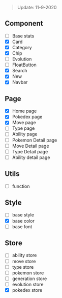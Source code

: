 > Update: 11-9-2020

## Component

- [ ] Base stats
- [x] Card
- [x] Category
- [x] Chip
- [ ] Evolution
- [ ] FloatButton
- [x] Search
- [x] New
- [x] Navbar

## Page

- [x] Home page
- [x] Pokedex page
- [x] Move page
- [ ] Type page
- [ ] Ability page
- [ ] Pokemon Detail page
- [ ] Move Detail page
- [ ] Type Detail page
- [ ] Ability detail page

## Utils

- [ ] function

## Style

- [ ] base style
- [x] base color
- [ ] base font

## Store

- [ ] ability store
- [ ] move store
- [ ] type store
- [ ] pokemon store
- [ ] generation store
- [ ] evolution store
- [x] pokedex store
